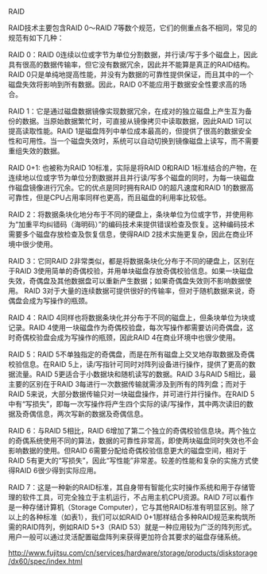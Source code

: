 RAID

RAID技术主要包含RAID 0～RAID 7等数个规范，它们的侧重点各不相同，常见的规范有如下几种：

RAID 0：RAID 0连续以位或字节为单位分割数据，并行读/写于多个磁盘上，因此具有很高的数据传输率，但它没有数据冗余，因此并不能算是真正的RAID结构。RAID 0只是单纯地提高性能，并没有为数据的可靠性提供保证，而且其中的一个磁盘失效将影响到所有数据。因此，RAID 0不能应用于数据安全性要求高的场合。

RAID 1：它是通过磁盘数据镜像实现数据冗余，在成对的独立磁盘上产生互为备份的数据。当原始数据繁忙时，可直接从镜像拷贝中读取数据，因此RAID 1可以提高读取性能。RAID 1是磁盘阵列中单位成本最高的，但提供了很高的数据安全性和可用性。当一个磁盘失效时，系统可以自动切换到镜像磁盘上读写，而不需要重组失效的数据。

RAID 0+1: 也被称为RAID 10标准，实际是将RAID 0和RAID 1标准结合的产物，在连续地以位或字节为单位分割数据并且并行读/写多个磁盘的同时，为每一块磁盘作磁盘镜像进行冗余。它的优点是同时拥有RAID 0的超凡速度和RAID 1的数据高可靠性，但是CPU占用率同样也更高，而且磁盘的利用率比较低。

RAID 2：将数据条块化地分布于不同的硬盘上，条块单位为位或字节，并使用称为“加重平均纠错码（海明码）”的编码技术来提供错误检查及恢复。这种编码技术需要多个磁盘存放检查及恢复信息，使得RAID 2技术实施更复杂，因此在商业环境中很少使用。

RAID 3：它同RAID 2非常类似，都是将数据条块化分布于不同的硬盘上，区别在于RAID 3使用简单的奇偶校验，并用单块磁盘存放奇偶校验信息。如果一块磁盘失效，奇偶盘及其他数据盘可以重新产生数据；如果奇偶盘失效则不影响数据使用。 RAID 3对于大量的连续数据可提供很好的传输率，但对于随机数据来说，奇偶盘会成为写操作的瓶颈。

RAID 4：RAID 4同样也将数据条块化并分布于不同的磁盘上，但条块单位为块或记录。RAID 4使用一块磁盘作为奇偶校验盘，每次写操作都需要访问奇偶盘，这时奇偶校验盘会成为写操作的瓶颈，因此RAID 4在商业环境中也很少使用。

RAID 5：RAID 5不单独指定的奇偶盘，而是在所有磁盘上交叉地存取数据及奇偶校验信息。在RAID 5上，读/写指针可同时对阵列设备进行操作，提供了更高的数据流量。RAID 5更适合于小数据块和随机读写的数据。RAID 3与RAID 5相比，最主要的区别在于RAID 3每进行一次数据传输就需涉及到所有的阵列盘；而对于RAID 5来说，大部分数据传输只对一块磁盘操作，并可进行并行操作。在RAID 5中有“写损失”，即每一次写操作将产生四个实际的读/写操作，其中两次读旧的数据及奇偶信息，两次写新的数据及奇偶信息。

RAID 6：与RAID 5相比，RAID 6增加了第二个独立的奇偶校验信息块。两个独立的奇偶系统使用不同的算法，数据的可靠性非常高，即使两块磁盘同时失效也不会影响数据的使用。但RAID 6需要分配给奇偶校验信息更大的磁盘空间，相对于RAID 5有更大的“写损失”，因此“写性能”非常差。较差的性能和复杂的实施方式使得RAID 6很少得到实际应用。

RAID 7：这是一种新的RAID标准，其自身带有智能化实时操作系统和用于存储管理的软件工具，可完全独立于主机运行，不占用主机CPU资源。RAID 7可以看作是一种存储计算机（Storage Computer），它与其他RAID标准有明显区别。除了以上的各种标准（如表1），我们可以如RAID 0+1那样结合多种RAID规范来构筑所需的RAID阵列，例如RAID 5+3（RAID 53）就是一种应用较为广泛的阵列形式。用户一般可以通过灵活配置磁盘阵列来获得更加符合其要求的磁盘存储系统。




http://www.fujitsu.com/cn/services/hardware/storage/products/diskstorage/dx60/spec/index.html
